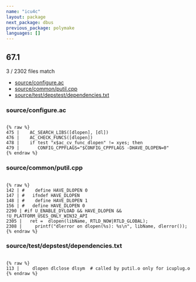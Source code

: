 ```yaml
---
name: "icu4c"
layout: package
next_package: dbus
previous_package: polymake
languages: []
---
```

## 67.1
3 / 2302 files match

 - [source/configure.ac](#sourceconfigureac)
 - [source/common/putil.cpp](#sourcecommonputilcpp)
 - [source/test/depstest/dependencies.txt](#sourcetestdepstestdependenciestxt)

### source/configure.ac

```

{% raw %}
475 |    AC_SEARCH_LIBS([dlopen], [dl])
476 |    AC_CHECK_FUNCS([dlopen])
478 |    if test "x$ac_cv_func_dlopen" != xyes; then
479 |       CONFIG_CPPFLAGS="$CONFIG_CPPFLAGS -DHAVE_DLOPEN=0"
{% endraw %}

```
### source/common/putil.cpp

```

{% raw %}
142 | #    define HAVE_DLOPEN 0
147 | #   ifndef HAVE_DLOPEN
148 | #    define HAVE_DLOPEN 1
156 | #   define HAVE_DLOPEN 0
2290 | #if U_ENABLE_DYLOAD && HAVE_DLOPEN && !U_PLATFORM_USES_ONLY_WIN32_API
2305 |   ret =  dlopen(libName, RTLD_NOW|RTLD_GLOBAL);
2308 |     printf("dlerror on dlopen(%s): %s\n", libName, dlerror());
{% endraw %}

```
### source/test/depstest/dependencies.txt

```

{% raw %}
113 |     dlopen dlclose dlsym  # called by putil.o only for icuplug.o
{% endraw %}

```